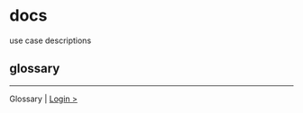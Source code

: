 # docs
use case descriptions

## glossary

***

Glossary | [Login >](https://github.com/Drapegnik/bsu/blob/master/technology/lab2/docs/login.md)